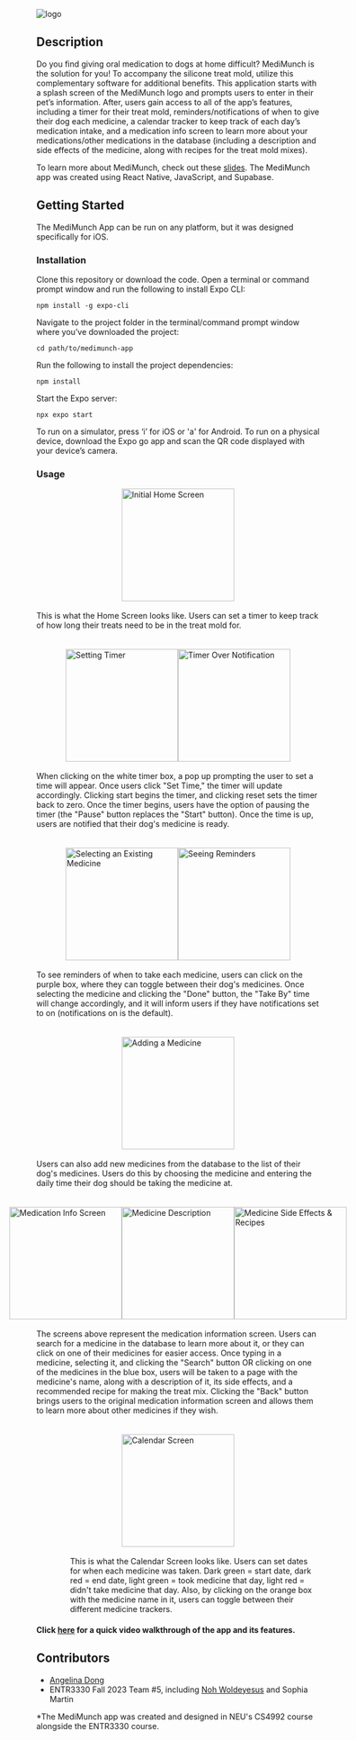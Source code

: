 ![logo](https://github.com/angelina-dong/medimunch-app/blob/main/readme%20images/logo.png)


## Description

Do you find giving oral medication to dogs at home difficult? MediMunch is the solution for you! To accompany the silicone treat mold, utilize this complementary software for additional benefits. This application starts with a splash screen of the MediMunch logo and prompts users to enter in their pet’s information. After, users gain access to all of the app’s features, including a timer for their treat mold, reminders/notifications of when to give their dog each medicine, a calendar tracker to keep track of each day’s medication intake, and a medication info screen to learn more about your medications/other medications in the database (including a description and side effects of the medicine, along with recipes for the treat mold mixes). 

To learn more about MediMunch, check out these [slides](https://docs.google.com/presentation/d/1VCdgOsYDrXRY6UgmRRnKauilP1vBGeOyGBTiA6n8ACo/edit#slide=id.g4dfce81f19_0_45). The MediMunch app was created using React Native, JavaScript, and Supabase.

## Getting Started

The MediMunch App can be run on any platform, but it was designed specifically for iOS.

### Installation

Clone this repository or download the code. Open a terminal or command prompt window and run the following to install Expo CLI:
```
npm install -g expo-cli
```
Navigate to the project folder in the terminal/command prompt window where you’ve downloaded the project:
```
cd path/to/medimunch-app
```
Run the following to install the project dependencies:
```
npm install
```
Start the Expo server:
```
npx expo start
```
To run on a simulator, press ‘i’ for iOS or 'a' for Android. To run on a physical device, download the Expo go app and scan the QR code displayed with your device’s camera.


### Usage

<div style="display: flex; justify-content: center;">
<img src="https://github.com/angelina-dong/medimunch-app/blob/main/readme%20images/initial%20home%20screen.PNG" alt="Initial Home Screen" width="200"> 
</div>
<br>
<Text style="display: flex; align-items: center;">This is what the Home Screen looks like. Users can set a timer to keep track of how long their treats need to be in the treat mold for. </Text>
<br>
<br>
<div style="display: flex; justify-content: center;">
<img src="https://github.com/angelina-dong/medimunch-app/blob/main/readme%20images/setting%20timer.PNG" alt="Setting Timer" width="200">

<img src="https://github.com/angelina-dong/medimunch-app/blob/main/readme%20images/timer%20over%20notification.PNG" alt="Timer Over Notification" width="200">
</div>
<br>
When clicking on the white timer box, a pop up prompting the user to set a time will appear. Once users click "Set Time," the timer will update accordingly. Clicking start begins the timer, and clicking reset sets the timer back to zero. Once the timer begins, users have the option of pausing the timer (the "Pause" button replaces the "Start" button). Once the time is up, users are notified that their dog's medicine is ready.
<br>
<br>
<br>
<div style="display: flex; justify-content: center;">
<img src="https://github.com/angelina-dong/medimunch-app/blob/main/readme%20images/selecting%20exisisting%20medicine.PNG" alt="Selecting an Existing Medicine" width="200">

<img src="https://github.com/angelina-dong/medimunch-app/blob/main/readme%20images/seeing%20reminders.PNG" alt="Seeing Reminders" width="200">
</div>
<br>
To see reminders of when to take each medicine, users can click on the purple box, where they can toggle between their dog's medicines. Once selecting the medicine and clicking the "Done" button, the "Take By" time will change accordingly, and it will inform users if they have notifications set to on (notifications on is the default).
<br>
<br>
<br>
<div style="display: flex; justify-content: center;">
<img src="https://github.com/angelina-dong/medimunch-app/blob/main/readme%20images/adding%20a%20medicine.PNG" alt="Adding a Medicine" width="200">
</div>
<br>
<Text style="display: flex; align-items: center;">Users can also add new medicines from the database to the list of their dog's medicines. Users do this by choosing the medicine and entering the daily time their dog should be taking the medicine at.</Text>
<br>
<br>
<div style="display: flex; justify-content: center;">

<img src="https://github.com/angelina-dong/medimunch-app/blob/main/readme%20images/medication%20info%20screen.PNG" alt="Medication Info Screen" width="200">

<img src="https://github.com/angelina-dong/medimunch-app/blob/main/readme%20images/medicine%20description.PNG" alt="Medicine Description" width="200">

<img src="https://github.com/angelina-dong/medimunch-app/blob/main/readme%20images/side%20effects%20and%20recipes.PNG" alt="Medicine Side Effects & Recipes" width="200">
</div>
<br>
The screens above represent the medication information screen. Users can search for a medicine in the database to learn more about it, or they can click on one of their medicines for easier access. Once typing in a medicine, selecting it, and clicking the "Search" button OR clicking on one of the medicines in the blue box, users will be taken to a page with the medicine's name, along with a description of it, its side effects, and a recommended recipe for making the treat mix. Clicking the "Back" button brings users to the original medication information screen and allows them to learn more about other medicines if they wish.
<br>
<br>
<br>
<div style="display: flex; justify-content: center;">
<img src="https://github.com/angelina-dong/medimunch-app/blob/main/readme%20images/calendar%20screen.PNG" alt="Calendar Screen" width="200">
</div>
<br>
<Text style="display: flex; align-items: center; margin-left: 60">This is what the Calendar Screen looks like. Users can set dates for when each medicine was taken. Dark green = start date, dark red = end date, light green = took medicine that day, light red = didn't take medicine that day. Also, by clicking on the orange box with the medicine name in it, users can toggle between their different medicine trackers. </Text>

#### Click [here](https://drive.google.com/file/d/1N65f9YDA3cTiS2l_PymY7GYPokW2z4lo/view?usp=sharing) for a quick video walkthrough of the app and its features.

## Contributors
- [Angelina Dong](https://github.com/angelina-dong)
- ENTR3330 Fall 2023 Team #5, including [Noh Woldeyesus](https://github.com/nohwolde) and Sophia Martin

*The MediMunch app was created and designed in NEU's CS4992 course alongside the ENTR3330 course.

